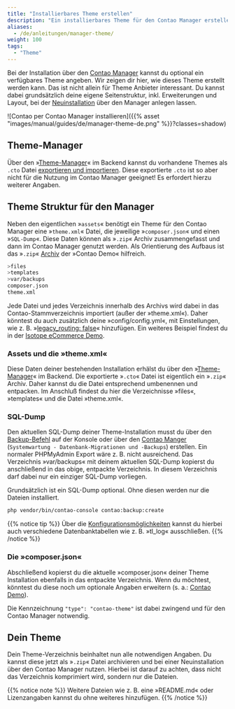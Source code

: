 ```yaml
---
title: "Installierbares Theme erstellen"
description: "Ein installierbares Theme für den Contao Manager erstellen."
aliases:
  - /de/anleitungen/manager-theme/
weight: 100
tags: 
  - "Theme"
---
```



Bei der Installation über den [Contao Manager](/de/installation/contao-manager/) kannst du optional ein verfügbares Theme angeben.
Wir zeigen dir hier, wie dieses Theme erstellt werden kann. Das ist nicht allein für Theme Anbieter interessant. Du kannst dabei 
grundsätzlich deine eigene Seitenstruktur, inkl. Erweiterungen und Layout, bei der [Neuinstallation](/de/installation/contao-installieren/) 
über den Manager anlegen lassen.

![Contao per Contao Manager installieren]({{% asset "images/manual/guides/de/manager-theme-de.png" %}}?classes=shadow)


## Theme-Manager

Über den »[Theme-Manager](/de/theme-manager/)« im Backend kannst du vorhandene Themes als `.cto` Datei 
[exportieren und importieren](/de/theme-manager/themes-verwalten/). Diese exportierte `.cto` ist so aber nicht für die Nutzung im Contao Manager
geeignet! Es erfordert hierzu weiterer Angaben. 


## Theme Struktur für den Manager

Neben den eigentlichen »`assets`« benötigt ein Theme für den Contao Manager eine »`theme.xml`« Datei, die jeweilige »`composer.json`« und einen
»`SQL-Dump`«. Diese Daten können als »`.zip`« Archiv zusammengefasst und dann im Contao Manager genutzt werden. Als Orientierung des Aufbaus 
ist das »`.zip`« [Archiv](https://github.com/contao/contao-demo/tags) der »Contao Demo« hilfreich.

```bash
>files
>templates
>var/backups
composer.json
theme.xml
```

Jede Datei und jedes Verzeichnis innerhalb des Archivs wird dabei in das Contao-Stammverzeichnis importiert (außer der »theme.xml«). Daher könntest 
du auch zusätzlich deine »config/config.yml«, mit Einstellungen, wie z. B. »[legacy_routing: false](/de/seitenstruktur/website-startseite/#legacy-routing-modus)« hinzufügen. Ein weiteres Beispiel findest du in der [Isotope eCommerce Demo](https://github.com/isotope/isotope-demo).


### Assets und die »theme.xml«

Diese Daten deiner bestehenden Installation erhälst du über den »[Theme-Manager](/de/theme-manager/)« im Backend. Die exportierte
»`.cto`« Datei ist eigentlich ein »`.zip`« Archiv. Daher kannst du die Datei entsprechend umbenennen und entpacken. Im Anschluß
findest du hier die Verzeichnisse »files«, »templates« und die Datei »theme.xml«.


### SQL-Dump

Den aktuellen SQL-Dump deiner Theme-Installation musst du über den [Backup-Befehl](/de/cli/datenbank-backups/) auf der Konsole oder
über den [Contao Manger](/de/installation/contao-manager/) (`Systemwartung - Datenbank-Migrationen und -Backups`) erstellen. Ein 
normaler PHPMyAdmin Export wäre z. B. nicht ausreichend. Das Verzeichnis »var/backups« mit deinem aktuellen SQL-Dump kopierst du anschließend 
in das obige, entpackte Verzeichnis. In diesem Verzeichnis darf dabei nur ein einziger SQL-Dump vorliegen. 

Grundsätzlich ist ein SQL-Dump optional. Ohne diesen werden nur die Dateien installiert.

```bash
php vendor/bin/contao-console contao:backup:create
```

{{% notice tip %}}
Über die [Konfigurationsmöglichkeiten](/de/cli/datenbank-backups/#konfigurationsmoeglichkeiten) kannst du hierbei auch verschiedene 
Datenbanktabellen wie z. B. »tl_log« ausschließen.
{{% /notice %}}


### Die »composer.json«

Abschließend kopierst du die aktuelle »composer.json« deiner Theme Installation ebenfalls in das entpackte Verzeichnis. Wenn du möchtest,
könntest du diese noch um optionale Angaben erweitern (s. a.: [Contao Demo](https://github.com/contao/contao-demo/blob/5.3.x/composer.json)).

Die Kennzeichnung `"type": "contao-theme"` ist dabei zwingend und für den Contao Manager notwendig.


## Dein Theme

Dein Theme-Verzeichnis beinhaltet nun alle notwendigen Angaben. Du kannst diese jetzt als »`.zip`« Datei archivieren und 
bei einer Neuinstallation über den Contao Manager nutzen. Hierbei ist darauf zu achten, dass nicht das Verzeichnis komprimiert wird, 
sondern nur die Dateien.

{{% notice note %}}
Weitere Dateien wie z. B. eine »README.md« oder Lizenzangaben kannst du ohne weiteres hinzufügen.
{{% /notice %}}
